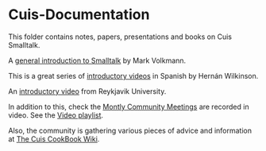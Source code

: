 # Cuis-Documentation

This folder contains notes, papers, presentations and books on Cuis Smalltalk.

A [general introduction to Smalltalk](https://mvolkmann.github.io/blog/topics/#/blog/smalltalk/01-quick-introduction/) by Mark Volkmann.

This is a great series of [introductory videos](https://www.youtube.com/playlist?list=PLMkq_h36PcLCtLKrrdOKKFV2r267VFH_t) in Spanish by Hernán Wilkinson.

An [introductory video](https://www.youtube.com/watch?v=8GRwNM3hBDA) from Reykjavik University.

In addition to this, check the [Montly Community Meetings](https://cuis.st/community#meetings-archive) are recorded in video. See the [Video playlist](https://www.youtube.com/playlist?list=PL8jfzXKiS6Xin_VUpK_QaUn_MGH2S-oPd).

Also, the community is gathering various pieces of advice and information at [The Cuis CookBook Wiki](https://github.com/nmingotti/The-Cuis-CookBook/wiki).
